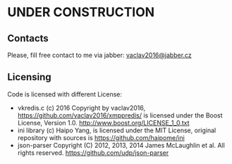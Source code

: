 # UNDER CONSTRUCTION

## Contacts

Please, fill free contact to me via jabber: vaclav2016@jabber.cz

## Licensing

Code is licensed with different License:

* vkredis.c (с) 2016 Copyright by vaclav2016, https://github.com/vaclav2016/xmppredis/ is licensed under the Boost License, Version 1.0. http://www.boost.org/LICENSE_1_0.txt
* ini library (c) Haipo Yang, is licensed under the MIT License, original repository with sources is https://github.com/haipome/ini
* json-parser Copyright (C) 2012, 2013, 2014 James McLaughlin et al.  All rights reserved. https://github.com/udp/json-parser
